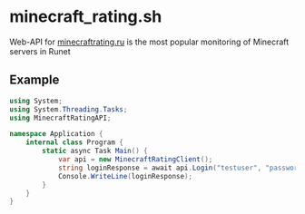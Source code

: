 # minecraft_rating.sh
Web-API for [minecraftrating.ru](https://minecraftrating.ru) is the most popular monitoring of Minecraft servers in Runet

## Example
```cs
using System;
using System.Threading.Tasks;
using MinecraftRatingAPI;

namespace Application {
	internal class Program {
		static async Task Main() {
			var api = new MinecraftRatingClient();
			string loginResponse = await api.Login("testuser", "password123");
			Console.WriteLine(loginResponse);
		}
	}
}
```
